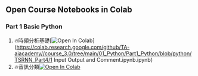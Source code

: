 ## Open Course Notebooks in Colab

### Part 1 Basic Python
1. 🔥時頻分析基礎[![Open In Colab](https://colab.research.google.com/assets/colab-badge.svg)](https://colab.research.google.com/github/TA-aiacademy//course_3.0/tree/main/01_Python/Part1_Python/blob/python/TSRNN_Part4/1 Input Output and Comment.ipynb.ipynb)
2. 🔥音訊分類[![Open In Colab](https://colab.research.google.com/assets/colab-badge.svg)](https://colab.research.google.com/github/ShuYuHuang/time-series-rnn/blob/main/TSRNN_Part4/XXX.ipynb)

